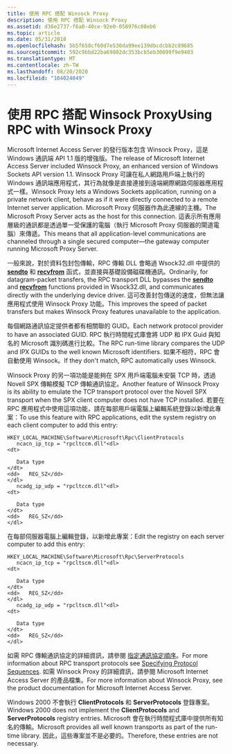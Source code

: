 ```yaml
---
title: 使用 RPC 搭配 Winsock Proxy
description: 使用 RPC 搭配 Winsock Proxy
ms.assetid: d36e2737-f6a0-40ce-92e0-058976c08eb6
ms.topic: article
ms.date: 05/31/2018
ms.openlocfilehash: 5b5f658cf60d7e530da99ee139dbcdcbb2c89685
ms.sourcegitcommit: 592c9bbd22ba69802dc353bcb5eb30699f9e9403
ms.translationtype: MT
ms.contentlocale: zh-TW
ms.lasthandoff: 08/20/2020
ms.locfileid: "104024049"
---
```

# <a name="using-rpc-with-winsock-proxy"></a><span data-ttu-id="40149-103">使用 RPC 搭配 Winsock Proxy</span><span class="sxs-lookup"><span data-stu-id="40149-103">Using RPC with Winsock Proxy</span></span>

<span data-ttu-id="40149-104">Microsoft Internet Access Server 的發行版本包含 Winsock Proxy，這是 Windows 通訊端 API 1.1 版的增強版。</span><span class="sxs-lookup"><span data-stu-id="40149-104">The release of Microsoft Internet Access Server included Winsock Proxy, an enhanced version of Windows Sockets API version 1.1.</span></span> <span data-ttu-id="40149-105">Winsock Proxy 可讓在私人網路用戶端上執行的 Windows 通訊端應用程式，其行為就像是直接連接到遠端網際網路伺服器應用程式一樣。</span><span class="sxs-lookup"><span data-stu-id="40149-105">Winsock Proxy lets a Windows Sockets application, running on a private network client, behave as if it were directly connected to a remote Internet server application.</span></span> <span data-ttu-id="40149-106">Microsoft Proxy 伺服器作為此連線的主機。</span><span class="sxs-lookup"><span data-stu-id="40149-106">The Microsoft Proxy Server acts as the host for this connection.</span></span> <span data-ttu-id="40149-107">這表示所有應用層級的通訊都是透過單一受保護的電腦（執行 Microsoft Proxy 伺服器的閘道電腦）來傳遞。</span><span class="sxs-lookup"><span data-stu-id="40149-107">This means that all application-level communications are channeled through a single secured computer—the gateway computer running Microsoft Proxy Server.</span></span>

<span data-ttu-id="40149-108">一般來說，對於資料包封包傳輸，RPC 傳輸 DLL 會略過 Wsock32.dll 中提供的 [**sendto**](/windows/desktop/api/winsock/nf-winsock-sendto) 和 [**recvfrom**](/windows/desktop/api/winsock/nf-winsock-recvfrom) 函式，並直接與基礎設備磁碟機通訊。</span><span class="sxs-lookup"><span data-stu-id="40149-108">Ordinarily, for datagram-packet transfers, the RPC transport DLL bypasses the [**sendto**](/windows/desktop/api/winsock/nf-winsock-sendto) and [**recvfrom**](/windows/desktop/api/winsock/nf-winsock-recvfrom) functions provided in Wsock32.dll, and communicates directly with the underlying device driver.</span></span> <span data-ttu-id="40149-109">這可改善封包傳送的速度，但無法讓應用程式使用 Winsock Proxy 功能。</span><span class="sxs-lookup"><span data-stu-id="40149-109">This improves the speed of packet transfers but makes Winsock Proxy features unavailable to the application.</span></span>

<span data-ttu-id="40149-110">每個網路通訊協定提供者都有相關聯的 GUID。</span><span class="sxs-lookup"><span data-stu-id="40149-110">Each network protocol provider to have an associated GUID.</span></span> <span data-ttu-id="40149-111">RPC 執行時間程式庫會將 UDP 和 IPX Guid 與知名的 Microsoft 識別碼進行比較。</span><span class="sxs-lookup"><span data-stu-id="40149-111">The RPC run-time library compares the UDP and IPX GUIDs to the well known Microsoft identifiers.</span></span> <span data-ttu-id="40149-112">如果不相符，RPC 會自動使用 Winsock。</span><span class="sxs-lookup"><span data-stu-id="40149-112">If they don't match, RPC automatically uses Winsock.</span></span>

<span data-ttu-id="40149-113">Winsock Proxy 的另一項功能是能夠在 SPX 用戶端電腦未安裝 TCP 時，透過 Novell SPX 傳輸模擬 TCP 傳輸通訊協定。</span><span class="sxs-lookup"><span data-stu-id="40149-113">Another feature of Winsock Proxy is its ability to emulate the TCP transport protocol over the Novell SPX transport when the SPX client computer does not have TCP installed.</span></span> <span data-ttu-id="40149-114">若要在 RPC 應用程式中使用這項功能，請在每部用戶端電腦上編輯系統登錄以新增此專案：</span><span class="sxs-lookup"><span data-stu-id="40149-114">To use this feature with RPC applications, edit the system registry on each client computer to add this entry:</span></span>

```
HKEY_LOCAL_MACHINE\Software\Microsoft\Rpc\ClientProtocols
   ncacn_ip_tcp = "rpcltccm.dll"<dl>
<dt>

   Data type
</dt>
<dd>   REG_SZ</dd>
</dl>
   ncadg_ip_udp = "rpcltccm.dll"<dl>
<dt>

   Data type
</dt>
<dd>   REG_SZ</dd>
</dl>
```

<span data-ttu-id="40149-115">在每部伺服器電腦上編輯登錄，以新增此專案：</span><span class="sxs-lookup"><span data-stu-id="40149-115">Edit the registry on each server computer to add this entry:</span></span>

```
HKEY_LOCAL_MACHINE\Software\Microsoft\Rpc\ServerProtocols
   ncacn_ip_tcp = "rpcltscm.dll"<dl>
<dt>

   Data type
</dt>
<dd>   REG_SZ</dd>
</dl>
   ncadg_ip_udp = "rpcltscm.dll"<dl>
<dt>

   Data type
</dt>
<dd>   REG_SZ</dd>
</dl>
```

<span data-ttu-id="40149-116">如需 RPC 傳輸通訊協定的詳細資訊，請參閱 [指定通訊協定順序](specifying-protocol-sequences.md)。</span><span class="sxs-lookup"><span data-stu-id="40149-116">For more information about RPC transport protocols see [Specifying Protocol Sequences](specifying-protocol-sequences.md).</span></span> <span data-ttu-id="40149-117">如需 Winsock Proxy 的詳細資訊，請參閱 Microsoft Internet Access Server 的產品檔集。</span><span class="sxs-lookup"><span data-stu-id="40149-117">For more information about Winsock Proxy, see the product documentation for Microsoft Internet Access Server.</span></span>

<span data-ttu-id="40149-118">Windows 2000 不會執行 **ClientProtocols** 和 **ServerProtocols** 登錄專案。</span><span class="sxs-lookup"><span data-stu-id="40149-118">Windows 2000 does not implement the **ClientProtocols** and **ServerProtocols** registry entries.</span></span> <span data-ttu-id="40149-119">Microsoft 會在執行時間程式庫中提供所有知名的傳輸。</span><span class="sxs-lookup"><span data-stu-id="40149-119">Microsoft provides all well known transports as part of the run-time library.</span></span> <span data-ttu-id="40149-120">因此，這些專案並不是必要的。</span><span class="sxs-lookup"><span data-stu-id="40149-120">Therefore, these entries are not necessary.</span></span>

 

 